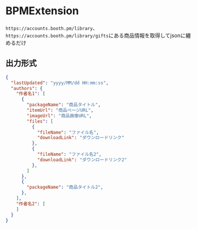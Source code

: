 # BPMExtension

`https://accounts.booth.pm/library`、`https://accounts.booth.pm/library/gifts`にある商品情報を取得してjsonに纏めるだけ

## 出力形式
```json
{
  "lastUpdated": "yyyy/MM/dd HH:mm:ss",
  "authors": {
    "作者名1": [
      {
        "packageName": "商品タイトル",
        "itemUrl": "商品ページURL",
        "imageUrl": "商品画像URL",
        "files": [
          {
            "fileName": "ファイル名",
            "downloadLink": "ダウンロードリンク"
          },
          {
            "fileName": "ファイル名2",
            "downloadLink": "ダウンロードリンク2"
          },
        ]
      },
      {
        "packageName": "商品タイトル2",
      },
    ],
    "作者名2": [
    ]
  }
}
```
